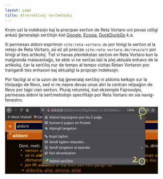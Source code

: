 ```yaml
---
layout: page
title: Alternativaj serĉmetodoj
---
```


Krom uzi la indeksojn kaj la precipan serĉon de Reta Vortaro oni povas utiligi ankaŭ ĝeneralajn serĉilojn kiel
[Google](https://google.com?q=hipocikloido+site:reta-vortaro.de&hl=eo), 
[Ecosia](https://ecosia.org/search?q=hipocikloido+site:reta-vortaro.de), 
[DuckDuckGo](https://duckduckgo.com/?q=hipocikloido+site:reta-vortaro.de) k.a.

Ili permesas aldoni esprimon `site:reta-vortaro.de` por limigi la serĉon al la retejo de Reta Vortaro, aŭ eĉ pli precize `site:reta-vortaro.de/revo/art` por limigi al ties artikoloj. Tiel vi havas plentekstan serĉon en Reta Vortaro kun la 
malgranda malavantaĝo, ke eble vi ne serĉas laŭ la plej aktuala enhavo de la artikoloj, ĉar la serĉiloj nur de tempo al tempo vizitas Retan Vortaron por trarigardi ties enhavon kaj aktualigi la proprajn indeksojn.

Por faciligi al vi la uzon de tiaj ĝeneralaj serĉiloj ni aldonis kelkajn sur la titolpaĝo de Revo, sed vi ne nepre devas unue aliri la centran retpaĝon de Revo por tajpi vian serĉon. Pluraj retumiloj, kiel ekzemple Fajrovulpo, permesas aldoni la serĉmetodojn specifitajn por Reta Vortaro en sia navig-fenestro.

![Aldoni Serĉilon por Revo en Fajrovulpo](../assets/img/aldoni_revo_serchon.png)